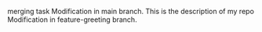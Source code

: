 merging task
Modification in main branch.
This is the description of my repo
Modification in feature-greeting branch.
